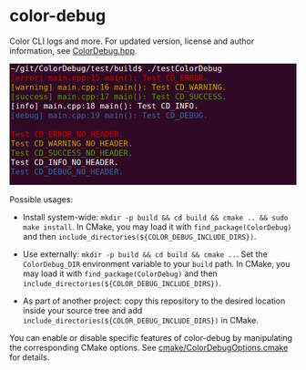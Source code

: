 color-debug
===========

Color CLI logs and more. For updated version, license and author information, see [ColorDebug.hpp](ColorDebug.hpp).

[![Image](example/testColorDebug.png)](./)

Possible usages:

* Install system-wide: `mkdir -p build && cd build && cmake .. && sudo make install`. In CMake, you may load it with `find_package(ColorDebug)` and then `include_directories(${COLOR_DEBUG_INCLUDE_DIRS})`.

* Use externally: `mkdir -p build && cd build && cmake ..`. Set the `ColorDebug_DIR` environment variable to your `build` path. In CMake, you may load it with `find_package(ColorDebug)` and then `include_directories(${COLOR_DEBUG_INCLUDE_DIRS})`.

* As part of another project: copy this repository to the desired location inside your source tree and add `include_directories(${COLOR_DEBUG_INCLUDE_DIRS})` in CMake.

You can enable or disable specific features of color-debug by manipulating the corresponding CMake options. See [cmake/ColorDebugOptions.cmake](cmake/ColorDebugOptions.cmake) for details.

